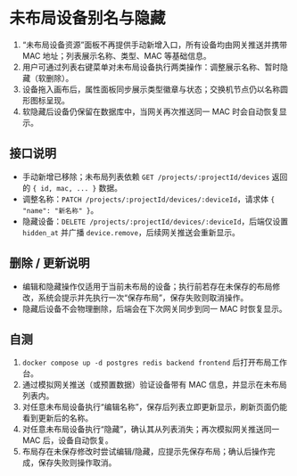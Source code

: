 # 未布局设备别名与隐藏

1. “未布局设备资源”面板不再提供手动新增入口，所有设备均由网关推送并携带 MAC 地址；列表展示名称、类型、MAC 等基础信息。
2. 用户可通过列表右键菜单对未布局设备执行两类操作：调整展示名称、暂时隐藏（软删除）。
3. 设备拖入画布后，属性面板同步展示类型徽章与状态；交换机节点仍以名称圆形图标呈现。
4. 软隐藏后设备仍保留在数据库中，当网关再次推送同一 MAC 时会自动恢复显示。

## 接口说明

- 手动新增已移除；未布局列表依赖 `GET /projects/:projectId/devices` 返回的 `{ id, mac, ... }` 数据。
- 调整名称：`PATCH /projects/:projectId/devices/:deviceId`，请求体 `{ "name": "新名称" }`。
- 隐藏设备：`DELETE /projects/:projectId/devices/:deviceId`，后端仅设置 `hidden_at` 并广播 `device.remove`，后续网关推送会重新显示。

## 删除 / 更新说明

- 编辑和隐藏操作仅适用于当前未布局的设备；执行前若存在未保存的布局修改，系统会提示并先执行一次“保存布局”，保存失败则取消操作。
- 隐藏后设备不会物理删除，后端会在下次网关同步到同一 MAC 时恢复显示。

## 自测

1. `docker compose up -d postgres redis backend frontend` 后打开布局工作台。
2. 通过模拟网关推送（或预置数据）验证设备带有 MAC 信息，并显示在未布局列表内。
3. 对任意未布局设备执行“编辑名称”，保存后列表立即更新显示，刷新页面仍能看到更新后的名称。
4. 对任意未布局设备执行“隐藏”，确认其从列表消失；再次模拟网关推送同一 MAC 后，设备自动恢复。
5. 布局存在未保存修改时尝试编辑/隐藏，应提示先保存布局；确认后操作完成，保存失败则操作取消。
